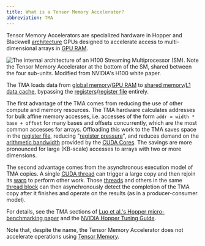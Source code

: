 ```yaml
---
title: What is a Tensor Memory Accelerator?
abbreviation: TMA
---
```


Tensor Memory Accelerators are specialized hardware in Hopper and Blackwell
[architecture](/gpu-glossary/device-hardware/streaming-multiprocessor-architecture)
GPUs designed to accelerate access to multi-dimensional arrays in
[GPU RAM](/gpu-glossary/device-hardware/gpu-ram).

![The internal architecture of an H100 [Streaming Multiprocessor (SM)](/gpu-glossary/device-hardware/streaming-multiprocessor). Note the Tensor Memory Accelerator at the bottom of the [SM](/gpu-glossary/device-hardware/streaming-multiprocessor), shared between the four sub-units. Modified from NVIDIA's [H100 white paper](https://modal-cdn.com/gpu-glossary/gtc22-whitepaper-hopper.pdf).](themed-image://gh100-sm.svg)

The TMA loads data from
[global memory](/gpu-glossary/device-software/global-memory)/[GPU RAM](/gpu-glossary/device-hardware/gpu-ram)
to
[shared memory](/gpu-glossary/device-software/shared-memory)/[L1 data cache](/gpu-glossary/device-hardware/l1-data-cache),
bypassing the
[registers](/gpu-glossary/device-software/registers)/[register file](/gpu-glossary/device-hardware/register-file)
entirely.

The first advantage of the TMA comes from reducing the use of other compute and
memory resources. The TMA hardware calculates addresses for bulk affine memory
accesses, i.e. accesses of the form `addr = width * base + offset` for many
bases and offsets concurrently, which are the most common accesses for arrays.
Offloading this work to the TMA saves space in the
[register file](/gpu-glossary/device-hardware/register-file), reducing
"[register pressure](/gpu-glossary/perf/register-pressure)", and reduces demand
on the [arithmetic bandwidth](/gpu-glossary/perf/arithmetic-bandwidth) provided
by the [CUDA Cores](/gpu-glossary/device-hardware/cuda-core). The savings are
more pronounced for large (KB-scale) accesses to arrays with two or more
dimensions.

The second advantage comes from the asynchronous execution model of TMA copies.
A single [CUDA thread](/gpu-glossary/device-software/thread) can trigger a large
copy and then rejoin its [warp](/gpu-glossary/device-software/warp) to perform
other work. Those [threads](/gpu-glossary/device-software/thread) and others in
the same [thread block](/gpu-glossary/device-software/thread-block) can then
asynchronously detect the completion of the TMA copy after it finishes and
operate on the results (as in a producer-consumer model).

For details, see the TMA sections of
[Luo et al.'s Hopper micro-benchmarking paper](https://arxiv.org/abs/2501.12084v1)
and the
[NVIDIA Hopper Tuning Guide](https://docs.nvidia.com/cuda/hopper-tuning-guide/index.html#tensor-memory-accelerator).

Note that, despite the name, the Tensor Memory Accelerator does not accelerate
operations using [Tensor Memory](/gpu-glossary/device-hardware/tensor-memory).
